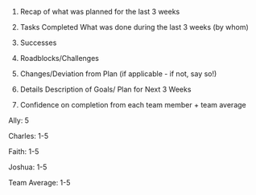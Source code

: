 1. Recap of what was planned for the last 3 weeks

2. Tasks Completed What was done during the last 3 weeks (by whom)

3. Successes

4. Roadblocks/Challenges

5. Changes/Deviation from Plan (if applicable - if not, say so!)

6. Details Description of Goals/ Plan for Next 3 Weeks

7. Confidence on completion from each team member + team average

Ally:
5

Charles:
1-5

Faith:
1-5

Joshua:
1-5

Team Average:
1-5
